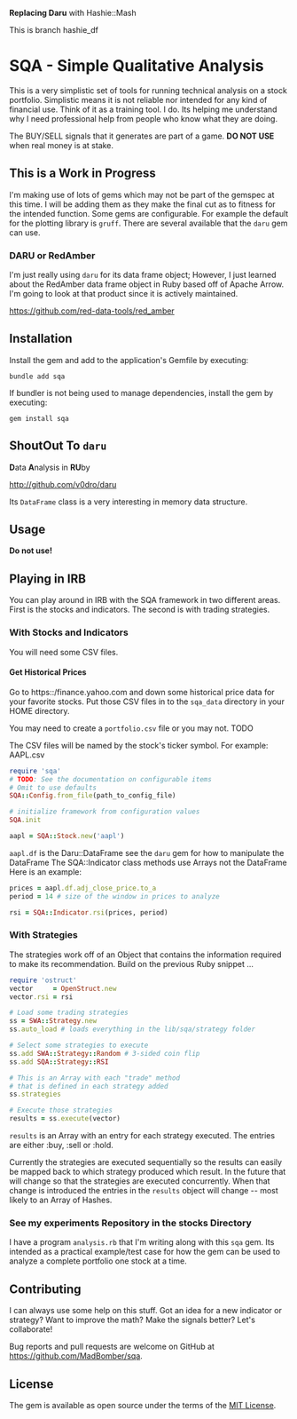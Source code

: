 **Replacing Daru** with Hashie::Mash

This is branch hashie_df

# SQA - Simple Qualitative Analysis

This is a very simplistic set of tools for running technical analysis on a stock portfolio.  Simplistic means it is not reliable nor intended for any kind of financial use.  Think of it as a training tool.  I do.  Its helping me understand why I need professional help from people who know what they are doing.

The BUY/SELL signals that it generates are part of a game.  **DO NOT USE** when real money is at stake.

## This is a Work in Progress

I'm making use of lots of gems which may not be part of the gemspec at this time.  I will be adding them as they make the final cut as to fitness for the intended function.  Some gems are configurable.  For example the default for the plotting library is `gruff`.  There are several available that the `daru` gem can use.

### DARU or RedAmber

I'm just really using `daru` for its data frame object;  However, I just learned about the RedAmber data frame object in Ruby based off of Apache Arrow.  I'm going to look at that product since it is actively maintained.

https://github.com/red-data-tools/red_amber

## Installation

Install the gem and add to the application's Gemfile by executing:

    bundle add sqa

If bundler is not being used to manage dependencies, install the gem by executing:

    gem install sqa

## ShoutOut To `daru`

**D**ata **A**nalysis in **RU**by

http://github.com/v0dro/daru

Its `DataFrame` class is a very interesting in memory data structure.

## Usage

**Do not use!**

## Playing in IRB

You can play around in IRB with the SQA framework in two different areas.  First is the stocks and indicators.  The second is with trading strategies.

### With Stocks and Indicators

You will need some CSV files.

#### Get Historical Prices

Go to https::/finance.yahoo.com and down some historical price data for your favorite stocks.  Put those CSV files in to the `sqa_data` directory in your HOME directory.

You may need to create a `portfolio.csv` file or you may not.  TODO

The CSV files will be named by the stock's ticker symbol.  For example: AAPL.csv

```ruby
require 'sqa'
# TODO: See the documentation on configurable items
# Omit to use defaults
SQA::Config.from_file(path_to_config_file)

# initialize framework from configuration values
SQA.init

aapl = SQA::Stock.new('aapl')
```

`aapl.df` is the Daru::DataFrame
see the `daru` gem for how to manipulate the DataFrame
The SQA::Indicator class methods use Arrays not the DataFrame
Here is an example:


```ruby
prices = aapl.df.adj_close_price.to_a
period = 14 # size of the window in prices to analyze

rsi = SQA::Indicator.rsi(prices, period)
```

### With Strategies

The strategies work off of an Object that contains the information required to make its recommendation.  Build on the previous Ruby snippet ...

```ruby
require 'ostruct'
vector     = OpenStruct.new
vector.rsi = rsi

# Load some trading strategies
ss = SWA::Strategy.new
ss.auto_load # loads everything in the lib/sqa/strategy folder

# Select some strategies to execute
ss.add SWA::Strategy::Random # 3-sided coin flip
ss.add SQA::Strategy::RSI

# This is an Array with each "trade" method
# that is defined in each strategy added
ss.strategies

# Execute those strategies
results = ss.execute(vector)
```

`results` is an Array with an entry for each strategy executed.  The entries are either :buy, :sell or :hold.

Currently the strategies are executed sequentially so the results can easily be mapped back to which strategy produced which result.  In the future that will change so that the strategies are executed concurrently.  When that change is introduced the entries in the `results` object will change -- most likely to an Array of Hashes.

### See my **experiments** Repository in the **stocks** Directory

I have a program `analysis.rb` that I'm writing along with this `sqa` gem.  Its intended as a practical example/test case for how the gem can be used to analyze a complete portfolio one stock at a time.

## Contributing

I can always use some help on this stuff.  Got an idea for a new indicator or strategy?  Want to improve the math?  Make the signals better?  Let's collaborate!

Bug reports and pull requests are welcome on GitHub at https://github.com/MadBomber/sqa.

## License

The gem is available as open source under the terms of the [MIT License](https://opensource.org/licenses/MIT).
